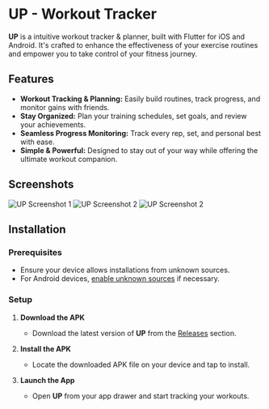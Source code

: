 
# UP - Workout Tracker

**UP** is a intuitive workout tracker & planner, built with Flutter for iOS and Android. It's crafted to enhance the effectiveness of your exercise routines and empower you to take control of your fitness journey.

## Features

- **Workout Tracking & Planning:** Easily build routines, track progress, and monitor gains with friends.
- **Stay Organized:** Plan your training schedules, set goals, and review your achievements.
- **Seamless Progress Monitoring:** Track every rep, set, and personal best with ease.
- **Simple & Powerful:** Designed to stay out of your way while offering the ultimate workout companion.

## Screenshots

![UP Screenshot 1](./assets/screenshot1.jpg)
![UP Screenshot 2](./assets/screenshot2.jpg)
![UP Screenshot 2](./assets/screenshot3.jpg)

## Installation

### Prerequisites

- Ensure your device allows installations from unknown sources.
- For Android devices, [enable unknown sources](https://www.androidcentral.com/unknown-sources) if necessary.

### Setup

1. **Download the APK**

    - Download the latest version of **UP** from the [Releases](./releases) section.

2. **Install the APK**

    - Locate the downloaded APK file on your device and tap to install.

3. **Launch the App**

    - Open **UP** from your app drawer and start tracking your workouts.